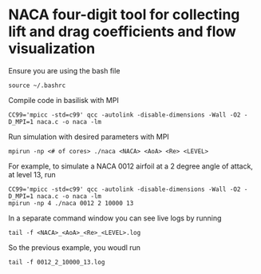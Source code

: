 # NACA four-digit tool for collecting lift and drag coefficients and flow visualization
Ensure you are using the bash file
```
source ~/.bashrc
```
Compile code in basilisk with MPI
```
CC99='mpicc -std=c99' qcc -autolink -disable-dimensions -Wall -O2 -D_MPI=1 naca.c -o naca -lm
```
Run simulation with desired parameters with MPI
```
mpirun -np <# of cores> ./naca <NACA> <AoA> <Re> <LEVEL>
```
For example, to simulate a NACA 0012 airfoil at a 2 degree angle of attack, at level 13, run
```
CC99='mpicc -std=c99' qcc -autolink -disable-dimensions -Wall -O2 -D_MPI=1 naca.c -o naca -lm
mpirun -np 4 ./naca 0012 2 10000 13
```
In a separate command window you can see live logs by running
```
tail -f <NACA>_<AoA>_<Re>_<LEVEL>.log
```
So the previous example, you woudl run
```
tail -f 0012_2_10000_13.log
```

